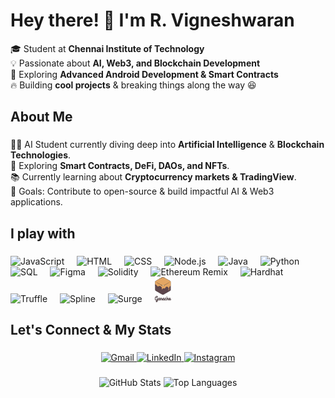 ###

<h1 align="left">Hey there! 👋 I'm R. Vigneshwaran</h1>

<p align="left">
  🎓 Student at <strong>Chennai Institute of Technology</strong> <br>
  💡 Passionate about <strong>AI, Web3, and Blockchain Development</strong> <br>
  🚀 Exploring <strong>Advanced Android Development & Smart Contracts</strong> <br>
  🔥 Building <strong>cool projects</strong> & breaking things along the way 😆 <br>
</p>

###

<h2 align="left">About Me</h2>

###

<p align="left">
👨‍🎓 AI Student currently diving deep into <strong>Artificial Intelligence</strong> & <strong>Blockchain Technologies</strong>.<br>
🚀 Exploring <strong>Smart Contracts, DeFi, DAOs, and NFTs</strong>.<br>
📚 Currently learning about <strong>Cryptocurrency markets & TradingView</strong>.<br>
🎯 Goals: Contribute to open-source & build impactful AI & Web3 applications.<br>
</p>

###

<h2 align="left">I play with</h2>

###

<div align="left">
  <img src="https://cdn.jsdelivr.net/gh/devicons/devicon/icons/javascript/javascript-original.svg" height="40" alt="JavaScript" />
  <img width="12" />
  <img src="https://cdn.jsdelivr.net/gh/devicons/devicon/icons/html5/html5-original.svg" height="40" alt="HTML" />
  <img width="12" />
  <img src="https://cdn.jsdelivr.net/gh/devicons/devicon/icons/css3/css3-original.svg" height="40" alt="CSS" />
  <img width="12" />
  <img src="https://cdn.jsdelivr.net/gh/devicons/devicon/icons/nodejs/nodejs-original.svg" height="40" alt="Node.js" />
  <img width="12" />
  <img src="https://cdn.jsdelivr.net/gh/devicons/devicon/icons/java/java-original.svg" height="40" alt="Java" />
  <img width="12" />
  <img src="https://cdn.jsdelivr.net/gh/devicons/devicon/icons/python/python-original.svg" height="40" alt="Python" />
  <img width="12" />
  <img src="https://cdn.jsdelivr.net/gh/devicons/devicon/icons/mysql/mysql-original.svg" height="40" alt="SQL" />
  <img width="12" />
  <img src="https://cdn.jsdelivr.net/gh/devicons/devicon/icons/figma/figma-original.svg" height="40" alt="Figma" />
  <img width="12" />
  <img src="https://cdn.jsdelivr.net/gh/devicons/devicon/icons/solidity/solidity-original.svg" height="40" alt="Solidity" />
  <img width="12" />
  <img src="https://upload.wikimedia.org/wikipedia/commons/0/05/Ethereum_logo_2014.svg" height="40" alt="Ethereum Remix" />
  <img width="12" />
  <img src="https://seeklogo.com/images/H/hardhat-logo-888739EBB4-seeklogo.com.png" height="40" alt="Hardhat" />
  <img width="12" />
  <img src="" height="40" alt="Truffle" />
  <img width="12" />
  <img src="https://spline.design/_assets/meta-image.png" height="40" alt="Spline" />
  <img width="12" />
  <img src="https://upload.wikimedia.org/wikipedia/commons/6/61/Surge-logo.svg" height="40" alt="Surge" />
  <img width="12" />
  <img src="https://github.com/vigneshwaran-2004/vigneshwaran-2004/blob/main/ganache_transparent.png" height="40" alt="Ganache" />
</div>

###

<h2 align="left">Let's Connect & My Stats</h2>

###

<div align="center">
  <a href="mailto:jagavike65@gmail.com">
    <img src="https://img.shields.io/static/v1?message=Gmail&logo=gmail&label=&color=D14836&logoColor=white&labelColor=&style=for-the-badge" height="35" alt="Gmail"  />
  </a>
  <a href="https://www.linkedin.com/in/vigneshwaran-r">
    <img src="https://img.shields.io/static/v1?message=LinkedIn&logo=linkedin&label=&color=0077B5&logoColor=white&labelColor=&style=for-the-badge" height="35" alt="LinkedIn"  />
  </a>
  <a href="https://www.instagram.com/_.vi_ke_/">
    <img src="https://img.shields.io/static/v1?message=Instagram&logo=instagram&label=&color=E4405F&logoColor=white&labelColor=&style=for-the-badge" height="35" alt="Instagram"  />
  </a>
</div>

###

<div align="center">
  <img src="https://github-readme-stats.vercel.app/api?username=vigneshwaran-2004&hide_title=false&hide_rank=false&show_icons=true&include_all_commits=true&count_private=true&disable_animations=false&theme=dracula&locale=en&hide_border=false" height="150" alt="GitHub Stats"  />
  <img src="https://github-readme-stats.vercel.app/api/top-langs?username=vigneshwaran-2004&locale=en&hide_title=false&layout=compact&card_width=320&langs_count=6&theme=dracula&hide_border=false" height="150" alt="Top Languages"  />
</div>

###


